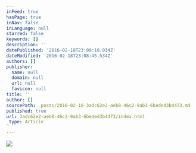 ```yaml
---
inFeed: true
hasPage: true
inNav: false
inLanguage: null
starred: false
keywords: []
description: ''
datePublished: '2016-02-18T23:09:10.034Z'
dateModified: '2016-02-18T23:08:45.534Z'
authors: []
publisher:
  name: null
  domain: null
  url: null
  favicon: null
title: ''
author: []
sourcePath: _posts/2016-02-18-3adc62e2-aeb8-46c2-9ab3-6beded3b4473.md
published: true
url: 3adc62e2-aeb8-46c2-9ab3-6beded3b4473/index.html
_type: Article

---
```

![](https://the-grid-user-content.s3-us-west-2.amazonaws.com/0bd870b6-2104-42e7-863b-26991a198811.JPG)